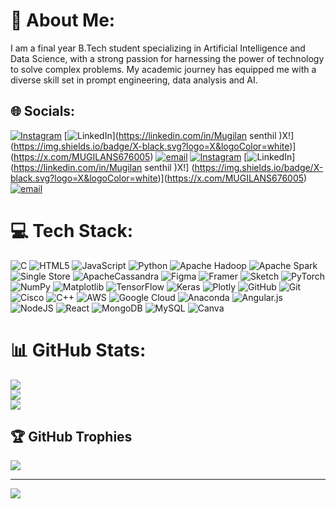# 💫 About Me:
I am a final year B.Tech student specializing in Artificial Intelligence and Data Science, with a strong passion for harnessing the power of technology to solve complex problems. My academic journey has equipped me with a diverse skill set in prompt engineering, data analysis and AI.


## 🌐 Socials:
[![Instagram](https://img.shields.io/badge/Instagram-%23E4405F.svg?logo=Instagram&logoColor=white)](https://instagram.com/_vj_._mugilan) [![LinkedIn](https://img.shields.io/badge/LinkedIn-%230077B5.svg?logo=linkedin&logoColor=white)](https://linkedin.com/in/Mugilan senthil )X!] (https://img.shields.io/badge/X-black.svg?logo=X&logoColor=white)](https://x.com/MUGILANS676005) [![email](https://img.shields.io/badge/Email-D14836?logo=gmail&logoColor=white)](mailto:Mugilansenthil14@gamil.com) [![Instagram](https://img.shields.io/badge/Instagram-%23E4405F.svg?logo=Instagram&logoColor=white)](https://instagram.com/_vj_._mugilan) [![LinkedIn](https://img.shields.io/badge/LinkedIn-%230077B5.svg?logo=linkedin&logoColor=white)](https://linkedin.com/in/Mugilan senthil )X!] (https://img.shields.io/badge/X-black.svg?logo=X&logoColor=white)](https://x.com/MUGILANS676005) [![email](https://img.shields.io/badge/Email-D14836?logo=gmail&logoColor=white)](mailto:Mugilansenthil14@gamil.com) 

# 💻 Tech Stack:
![C](https://img.shields.io/badge/c-%2300599C.svg?style=for-the-badge&logo=c&logoColor=white) ![HTML5](https://img.shields.io/badge/html5-%23E34F26.svg?style=for-the-badge&logo=html5&logoColor=white) ![JavaScript](https://img.shields.io/badge/javascript-%23323330.svg?style=for-the-badge&logo=javascript&logoColor=%23F7DF1E) ![Python](https://img.shields.io/badge/python-3670A0?style=for-the-badge&logo=python&logoColor=ffdd54) ![Apache Hadoop](https://img.shields.io/badge/Apache%20Hadoop-66CCFF?style=for-the-badge&logo=apachehadoop&logoColor=black) ![Apache Spark](https://img.shields.io/badge/Apache%20Spark-FDEE21?style=for-the-badge&logo=apachespark&logoColor=black) ![Single Store](https://img.shields.io/badge/Single%20Store-AA00FF?style=for-the-badge&logo=singlestore&logoColor=white) ![ApacheCassandra](https://img.shields.io/badge/cassandra-%231287B1.svg?style=for-the-badge&logo=apache-cassandra&logoColor=white) ![Figma](https://img.shields.io/badge/figma-%23F24E1E.svg?style=for-the-badge&logo=figma&logoColor=white) ![Framer](https://img.shields.io/badge/Framer-black?style=for-the-badge&logo=framer&logoColor=blue) ![Sketch](https://img.shields.io/badge/Sketch-FFB387?style=for-the-badge&logo=sketch&logoColor=black) ![PyTorch](https://img.shields.io/badge/PyTorch-%23EE4C2C.svg?style=for-the-badge&logo=PyTorch&logoColor=white) ![NumPy](https://img.shields.io/badge/numpy-%23013243.svg?style=for-the-badge&logo=numpy&logoColor=white) ![Matplotlib](https://img.shields.io/badge/Matplotlib-%23ffffff.svg?style=for-the-badge&logo=Matplotlib&logoColor=black) ![TensorFlow](https://img.shields.io/badge/TensorFlow-%23FF6F00.svg?style=for-the-badge&logo=TensorFlow&logoColor=white) ![Keras](https://img.shields.io/badge/Keras-%23D00000.svg?style=for-the-badge&logo=Keras&logoColor=white) ![Plotly](https://img.shields.io/badge/Plotly-%233F4F75.svg?style=for-the-badge&logo=plotly&logoColor=white) ![GitHub](https://img.shields.io/badge/github-%23121011.svg?style=for-the-badge&logo=github&logoColor=white) ![Git](https://img.shields.io/badge/git-%23F05033.svg?style=for-the-badge&logo=git&logoColor=white) ![Cisco](https://img.shields.io/badge/cisco-%23049fd9.svg?style=for-the-badge&logo=cisco&logoColor=black) ![C++](https://img.shields.io/badge/c++-%2300599C.svg?style=for-the-badge&logo=c%2B%2B&logoColor=white) ![AWS](https://img.shields.io/badge/AWS-%23FF9900.svg?style=for-the-badge&logo=amazon-aws&logoColor=white) ![Google Cloud](https://img.shields.io/badge/GoogleCloud-%234285F4.svg?style=for-the-badge&logo=google-cloud&logoColor=white) ![Anaconda](https://img.shields.io/badge/Anaconda-%2344A833.svg?style=for-the-badge&logo=anaconda&logoColor=white) ![Angular.js](https://img.shields.io/badge/angular.js-%23E23237.svg?style=for-the-badge&logo=angularjs&logoColor=white) ![NodeJS](https://img.shields.io/badge/node.js-6DA55F?style=for-the-badge&logo=node.js&logoColor=white) ![React](https://img.shields.io/badge/react-%2320232a.svg?style=for-the-badge&logo=react&logoColor=%2361DAFB) ![MongoDB](https://img.shields.io/badge/MongoDB-%234ea94b.svg?style=for-the-badge&logo=mongodb&logoColor=white) ![MySQL](https://img.shields.io/badge/mysql-4479A1.svg?style=for-the-badge&logo=mysql&logoColor=white) ![Canva](https://img.shields.io/badge/Canva-%2300C4CC.svg?style=for-the-badge&logo=Canva&logoColor=white)
# 📊 GitHub Stats:
![](https://github-readme-stats.vercel.app/api?username=Mugilansenthil&theme=dark&hide_border=false&include_all_commits=false&count_private=false)<br/>
![](https://github-readme-streak-stats.herokuapp.com/?user=Mugilansenthil&theme=dark&hide_border=false)<br/>
![](https://github-readme-stats.vercel.app/api/top-langs/?username=Mugilansenthil&theme=dark&hide_border=false&include_all_commits=false&count_private=false&layout=compact)

## 🏆 GitHub Trophies
![](https://github-profile-trophy.vercel.app/?username=Mugilansenthil&theme=radical&no-frame=true&no-bg=true&margin-w=4)

---
[![](https://visitcount.itsvg.in/api?id=Mugilansenthil&icon=6&color=6)](https://visitcount.itsvg.in)

<!-- Proudly created with GPRM ( https://gprm.itsvg.in ) -->
